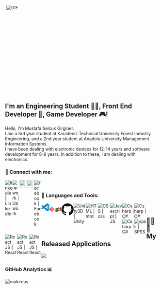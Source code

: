 <img align="right" alt="GIF" src="https://media4.giphy.com/media/h408T6Y5GfmXBKW62l/giphy.gif?cid=ecf05e47o5de7e1pd5woyvo7y70apuj8ddml1vfemmrfimqf&rid=giphy.gif&ct=g" width="500" height="320" />

## I'm an Engineering Student 👨‍🎓, Front End Developer 🚀, Game Developer 🎮!
Hello, I'm Mustafa Selcuk Girginer. <br>
I am a 3rd year student at Karadeniz Technical University Forest Industry Engineering, and a 2nd year student at Anadolu University Management Information Systems.<br>
I have been dealing with electronic devices for 12-14 years and software development for 8-9 years. In addition to these, I am dealing with electronics.
<br />

### 📩 Connect with me:

<a href="https://www.linkedin.com/in/mustafa-sel%C3%A7uk-girginer-583703205/"><img align="left" alt="linkedin | LinkedIn" width="24px" src="https://raw.githubusercontent.com/peterthehan/peterthehan/master/assets/linkedin.svg" /></a>
<a href="https://www.upwork.com/freelancers/~01e2f15fbdcf835b52"><img align="left" alt="upwork | Upwork" width="24px" src="https://img.icons8.com/external-tal-revivo-shadow-tal-revivo/344/external-upwork-a-global-freelancing-platform-where-professionals-connect-and-collaborate-remotely-logo-shadow-tal-revivo.png" /> </a>
<a href="https://www.instagram.com/msgirginer/"><img align="left" height="24" width="24" src="https://cdn.jsdelivr.net/npm/simple-icons@v4/icons/instagram.svg" /></a>
<a href = "mailto:selcukgirginer@gmail.com"><img align="left" height="24" width="24" src="https://cdn.jsdelivr.net/npm/simple-icons@v4/icons/gmail.svg" /></a>
<a href = "https://www.facebook.com/cnfidntal/"><img align="left" alt="facebook | Facebook" width="24px" src="https://img.icons8.com/fluency/344/facebook-new.png"> </a>
<br />

### 🔧 Languages and Tools:

<a href="https://code.visualstudio.com/"><img align="left" alt="Visual Studio Code" width="26px" src="https://raw.githubusercontent.com/github/explore/80688e429a7d4ef2fca1e82350fe8e3517d3494d/topics/visual-studio-code/visual-studio-code.png" /></a>
<a href="https://git-scm.com/"><img align="left" alt="Git" width="40px" src="https://raw.githubusercontent.com/github/explore/80688e429a7d4ef2fca1e82350fe8e3517d3494d/topics/git/git.png" /></a>
<a href="https://github.com/selcukgirginer"><img align="left" alt="GitHub" width="40px" src="https://raw.githubusercontent.com/github/explore/78df643247d429f6cc873026c0622819ad797942/topics/github/github.png"></a>
  <a href="https://unity.com/"><img align="left" alt="Unity3D | Unity" width="40px" src="https://img.icons8.com/color/344/unity.png"></a>
    <a href="https://www.w3.org/html/"><img align="left" alt="HTML | html" width="40px" src="https://img.icons8.com/color/344/html-5--v1.png"></a>
      <a href="https://www.w3schools.com/css/"><img align="left" alt="CSS | css" width="40px" src="https://img.icons8.com/color/344/css3.png"></a>
      <a href="https://www.javascript.com/"><img align="left" alt="Javascript | JS" width="40px" src="https://img.icons8.com/fluency/344/javascript.png"></a>
      <a href="https://docs.microsoft.com/en-us/dotnet/csharp/"><img align="left" alt="Csharp | C#" width="40px" src="https://img.icons8.com/color/344/c-sharp-logo-2.png"></a>
      <a href="https://www.autodesk.com/products/autocad/overview"><img align="left" alt="Csharp | C#" width="40px" src="https://img.icons8.com/fluency/344/autocad.png"></a>
      <a href="https://www.adobe.com/products/photoshop.html"><img align="left" alt="Csharp | C#" width="40px" src="https://img.icons8.com/fluency/344/adobe-photoshop.png"></a>
      <a href="https://www.ibm.com/products/spss-statistics"><img align="left" alt="spss | SPSS" width="40px" src="https://img.icons8.com/ios-filled/50/000000/spss.png"></a>
      <a href="https://reactjs.org/"><img align="left" alt="React JS | React" width="40px" src="https://img.icons8.com/office/344/react.png"></a>
      <a href="https://firebase.google.com/"><img align="left" alt="React JS | React" width="40px" src="https://img.icons8.com/color/344/firebase.png"></a>
      <a href="https://www.mysql.com/"><img align="left" alt="React JS | React" width="40px" src="https://img.icons8.com/fluency/344/mysql-logo.png"></a>

<!--
<img align="left" alt="Flutter" width="26px" src="https://raw.githubusercontent.com/github/explore/cebd63002168a05a6a642f309227eefeccd92950/topics/flutter/flutter.png" />
<img align="left" alt="Python" width="26px" src="https://raw.githubusercontent.com/github/explore/cebd63002168a05a6a642f309227eefeccd92950/topics/python/python.png" />
<img align="left" alt="Android" width="26px" src="https://raw.githubusercontent.com/github/explore/80688e429a7d4ef2fca1e82350fe8e3517d3494d/topics/android/android.png" />
<!--<img align="left" alt="Ios" width="26px" src="https://raw.githubusercontent.com/github/explore/cebd63002168a05a6a642f309227eefeccd92950/topics/ios/ios.png" />](url)
<img align="left" alt="Adobe XD" width="26px" src="https://upload.wikimedia.org/wikipedia/commons/thumb/c/c2/Adobe_XD_CC_icon.svg/1200px-Adobe_XD_CC_icon.svg.png" />
-->
<br />

## 👩‍💻📱 My Released Applications
<a href="https://play.google.com/store/apps/dev?id=5305993193262503258&gl=TR" /><img src="https://img.icons8.com/fluency/344/google-play.png" width="7%"></a>
<br />


### GitHub Analytics 📊

  <img height="180em" align="left" src="https://github-readme-stats.vercel.app/api/top-langs?username=selcukgirginer&show_icons=true&locale=en&layout=compact&langs_count=8&theme=radical" alt="mukireus"/>
</a>

<br />
<br />

